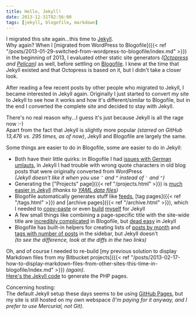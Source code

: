 ```yaml
---
title: Hello, Jekyll!
date: 2013-12-31T02:56:00
tags: [jekyll, blogofile, markdown]
---
```


I migrated this site again...this time to [Jekyll](http://jekyllrb.com).  
Why again? When I [migrated from WordPress to Blogofile]({{< ref "/posts/2013-01-29-switched-from-wordpress-to-blogofile/index.md" >}}) in the beginning of 2013, I evaluated other static site generators *([Octopress](http://octopress.org/) and [Pelican](http://getpelican.com/))* as well, before settling on [Blogofile](http://blogofile.com). I knew at the time that Jekyll existed and that Octopress is based on it, but I didn't take a closer look.

After reading a few recent posts by other people who migrated to Jekyll, I became interested in Jekyll again. Originally I just started to convert my site to Jekyll to see how it works and how it's different/similar to Blogofile, but in the end I converted the complete site and decided to stay with Jekyll.

There's no real reason why...I guess it's just because Jekyll is all the rage now :-)  
Apart from the fact that Jekyll is slightly more popular *(starred on GitHub 13,476 vs. 295 times, as of now)*, Jekyll and Blogofile are largely the same.

Some things are easier to do in Blogofile, some are easier to do in Jekyll:

- Both have their little quirks: in Blogofile I had [issues with German umlauts](https://github.com/EnigmaCurry/blogofile/issues/141), in Jekyll I had trouble with wrong quote characters in old blog posts that were originally converted from WordPress  
*(Jekyll doesn't like it when you use `’` and `“` instead of `'` and `"`)*
- Generating the ["Projects" page]({{< ref "/projects.html" >}}) is [much easier in Jekyll](https://github.com/christianspecht/blog/commit/9e65b9ac912b4492a530051a4bafd90c725546a8) *(thanks to [YAML data files](http://jekyllrb.com/docs/datafiles/))*
- Blogofile automatically generates stuff like [feeds](/feed/index.xml), [tag pages]({{< ref "/tags.html" >}}) and [archive pages]({{< ref "/archive.html" >}}), which I needed to [copy-paste](https://github.com/coyled/coyled.com) or even [build](https://github.com/christianspecht/blog/blob/ba6eedf09571f9d4bc1e0531b12a50d87e6d6bc9/src/tags/index.html) [myself](https://github.com/christianspecht/blog/blob/ba6eedf09571f9d4bc1e0531b12a50d87e6d6bc9/src/archive/index.html) for Jekyll
- A few small things like combining a page-specific title with the site-wide title are
[incredibly complicated](https://groups.google.com/forum/?fromgroups=#!topic/blogofile-discuss/4sKwQxtWywc) in Blogofile, but [dead easy](https://github.com/christianspecht/blog/commit/3eaa6af4e3b5b7cfb7d07ef5459b1a4bd8acc418) in Jekyll
- Blogofile has built-in helpers for creating lists of [posts by month](https://github.com/christianspecht/blog/commit/5a404d4d77d64653afd661d1cae521c15e4a2331#diff-447bcccac4c91994d26e8d28ab4d15308378a59534c453a4f722066fda822058) and [tags with number of posts](https://github.com/christianspecht/blog/commit/6675d3c27319c8347e62fd015d7bda56b7f2b74e#diff-447bcccac4c91994d26e8d28ab4d15308378a59534c453a4f722066fda822058) in the sidebar, but Jekyll doesn't  
*(to see the difference, look at the diffs in the two links)*

Oh, and of course I needed to re-build [my previous solution to display Markdown files from my Bitbucket projects]({{< ref "/posts/2013-02-17-how-to-display-markdown-files-from-other-sites-this-time-in-blogofile/index.md" >}}) *(again)*.  
[Here's the Jekyll code](https://github.com/christianspecht/blog/commit/a185a0b1e3c787c2e0411b58269df4cc8bc4ac61) to generate the PHP pages.

Concerning hosting:  
The default Jekyll setup these days seems to be using [GitHub Pages](http://pages.github.com/), but my site is still hosted on my own webspace *(I'm paying for it anyway, and I prefer to use Mercurial, not Git)*.

